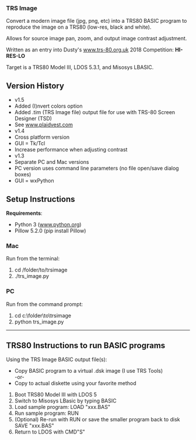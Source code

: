 ### TRS Image

Convert a modern image file (jpg, png, etc) into a TRS80 BASIC program to reproduce the image on a TRS80 (low-res, black and white).  

Allows for source image pan, zoom, and output image contrast adjustment.  

Written as an entry into Dusty's www.trs-80.org.uk 2018 Competition: **HI-RES-LO**

Target is a TRS80 Model III, LDOS 5.3.1, and Misosys LBASIC.

## Version History
- v1.5
 - Added (I)nvert colors option
 - Added .tim (TRS Image file) output file for use with TRS-80 Screen Designer (TSD)
 - See www.plaidvest.com
- v1.4 
 - Cross platform version
 - GUI = Tk/Tcl
 - Increase performance when adjusting contrast
- v1.3
 - Separate PC and Mac versions
 - PC version uses command line parameters (no file open/save dialog boxes)
 - GUI = wxPython

## Setup Instructions

**Requirements**:

* Python 3 (www.python.org)
* Pillow 5.2.0 (pip install Pillow)

### Mac
Run from the terminal:

1. cd /folder/to/trsimage
1. ./trs_image.py

### PC
Run from the command prompt:

1. cd c:\folder\to\trsimage
1. python trs_image.py

---

## TRS80 Instructions to run BASIC programs

Using the TRS Image BASIC output file(s):

* Copy BASIC program to a virtual .dsk image (I use TRS Tools)  
-or-  
* Copy to actual diskette using your favorite method

1. Boot TRS80 Model III with LDOS 5
2. Switch to Misosys LBasic by typing BASIC <Enter>
3. Load sample program: LOAD "xxx.BAS"
4. Run sample program: RUN
5. (Optional) Re-run with RUN or save the smaller program back to disk SAVE "xxx.BAS"
6. Return to LDOS with CMD"S"

